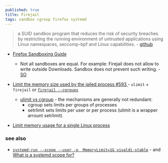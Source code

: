 ```yaml
---
published: true
title: Firejail
tags: sandbox cgroup firefox systemd
---
```

> a SUID sandbox program that reduces the risk of security breaches by restricting the running environment of untrusted applications using Linux namespaces, seccomp-bpf and Linux capabilities. - [github](https://github.com/netblue30/firejail#firejail)

- [Firefox Sandboxing Guide](https://firejail.wordpress.com/documentation-2/firefox-guide/)
	- Not all sandboxes are equal. For example: Firejail does not allow to write outside Downloads. Sandbox does not prevent such writing. - [SO](https://askubuntu.com/questions/1436132/how-to-run-firefox-in-firejail)
    
- [Limit the memory size used by the jailed process #593 ](https://github.com/netblue30/firejail/issues/593) - `ulimit` + `firejail` or [`firejail --cgroups`](https://github.com/netblue30/firejail/issues/49)
	- [ulimit vs cgroup](https://unix.stackexchange.com/questions/302938/about-ulimit-setrlimit-and-cgroup) - the mechanisms are generally not redundant:
    	- cgroup sets limits per groups of processes
        - setrlimit sets limits per user or per process (ulimit is a wrapper arrount setrlimit)
- [Limit memory usage for a single Linux process](https://unix.stackexchange.com/questions/44985/limit-memory-usage-for-a-single-linux-process)

### see also
- [`systemd-run --scope --user -p  MemoryLimit=1G vivaldi-stable`](https://superuser.com/questions/1624040/firejail-and-chrome-limiting-ram-useage) - and  [What is a systemd scope for?](https://askubuntu.com/questions/1058635/what-is-a-systemd-scope-for)